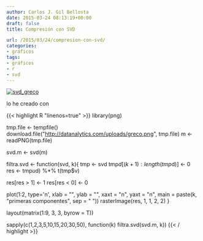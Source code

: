 ```yaml
---
author: Carlos J. Gil Bellosta
date: 2015-03-24 08:13:19+00:00
draft: false
title: Compresión con SVD

url: /2015/03/24/compresion-con-svd/
categories:
- gráficos
tags:
- gráficos
- r
- svd
---
```


[![svd_greco](/wp-uploads/2015/03/svd_greco.png)
](/wp-uploads/2015/03/svd_greco.png)

lo he creado con

{{< highlight R "linenos=true" >}}
library(png)

tmp.file <- tempfile()
download.file("http://datanalytics.com/uploads/greco.png", tmp.file)
m <- readPNG(tmp.file)

svd.m <- svd(m)

filtra.svd <- function(svd, k){
  tmp <- svd
  tmp$d[(k+1):length(tmp$d)] <- 0
  res <- tmp$u %*% diag(tmp$d) %*% t(tmp$v)

  res[res > 1] <- 1
  res[res < 0] <- 0

  plot(1:2, type='n', xlab = "",
        ylab = "", xaxt = "n", yaxt = "n",
        main = paste(k, "primeras componentes", sep = " "))
  rasterImage(res, 1, 1, 2, 2)
}

layout(matrix(1:9, 3, 3, byrow = T))

sapply(c(1,2,3,5,10,15,20,30,50),
        function(k) filtra.svd(svd.m, k))
{{< / highlight >}}